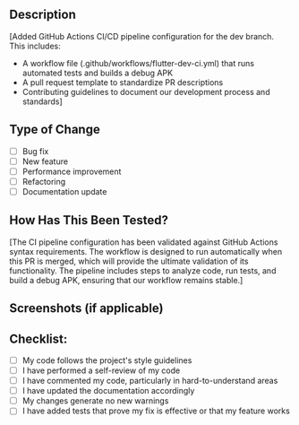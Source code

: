 ## Description
[Added GitHub Actions CI/CD pipeline configuration for the dev branch. This includes:
- A workflow file (.github/workflows/flutter-dev-ci.yml) that runs automated tests and builds a debug APK
- A pull request template to standardize PR descriptions
- Contributing guidelines to document our development process and standards]

## Type of Change
- [ ] Bug fix
- [ ] New feature
- [ ] Performance improvement
- [ ] Refactoring
- [ ] Documentation update

## How Has This Been Tested?
[The CI pipeline configuration has been validated against GitHub Actions syntax requirements. The workflow is designed to run automatically when this PR is merged, which will provide the ultimate validation of its functionality. The pipeline includes steps to analyze code, run tests, and build a debug APK, ensuring that our workflow remains stable.]

## Screenshots (if applicable)

## Checklist:
- [ ] My code follows the project's style guidelines
- [ ] I have performed a self-review of my code
- [ ] I have commented my code, particularly in hard-to-understand areas
- [ ] I have updated the documentation accordingly
- [ ] My changes generate no new warnings
- [ ] I have added tests that prove my fix is effective or that my feature works
